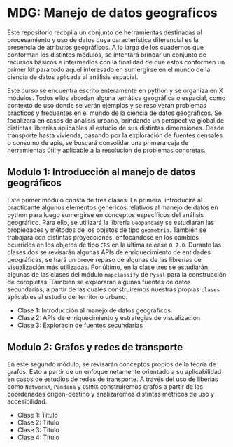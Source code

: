 # MDG: Manejo de datos geograficos
Este repositorio recopila un conjunto de herramientas destinadas al procesamiento y uso de datos cuya característica diferencial es la presencia de atributos geográficos. A lo largo de los cuadernos que conforman los distintos módulos, se intentará brindar un conjunto de recursos básicos e intermedios con la finalidad de que estos conformen un primer kit para todo aquel interesado en sumergirse en el mundo de la ciencia de datos aplicada al análisis espacial. 

Este curso se encuentra escrito enteramente en python y se organiza en X módulos. Todos ellos abordan alguna temática geográfica o espacial, como contexto de uso donde se verán ejemplos y se resolverán problemas prácticos y frecuentes en el mundo de la ciencia de datos geográficos. Se focalizará en casos de análisis urbano, brindando un perspectiva global de distintas librerías aplicables al estudio de sus distintas dimensiones. Desde transporte hasta vivienda, pasando por la exploración de fuentes censales o consumo de apis, se buscará consolidar una primera caja de herramientas útil y aplicable a la resolución de problemas concretas.

## Modulo 1: Introducción al manejo de datos geográficos
Este primer módulo consta de tres clases. La primera, introducirá al practicante algunos elementos genéricos relativos al manejo de datos en python para luego sumergirse en conceptos específicos del análisis geográfico. Para ello, se utilizará la librería `Geopandas`y se estudiarán las propiedades y métodos de los objetos de tipo `geometría`. También se trabajará con distintas proyecciones, enfocándose en los cambios ocurridos en los objetos de tipo `CRS` en la última release `0.7.0`. Durante las clases dos se revisarán algunas APIs de enriquecimiento de entidades geográficas, se hará un breve repaso de algunas de las librerías de visualización más utilizadas. Por último, en la clase tres se estudiarán algunas de las clases del módulo `mapclassify` de `Pysal` para la construcción de coropletas. También se explorarán algunas fuentes de datos secundarias, a partir de las cuales construiremos nuestras propias `clases` aplicables al estudio del territorio urbano.

* Clase 1: Introducción al manejo de datos geográficos
* Clase 2: APIs de enriquecimiento y estrategias de visualización
* Clase 3: Exploracin de fuentes secundarias

## Modulo 2: Grafos y redes de transporte
En este segundo módulo, se revisarán conceptos propios de la teoría de grafos. Esto a partir de un enfoque netamente orientado a su aplicabilidad en casos de estudios de redes de transporte. A través del uso de liberías como `NetworkX`, `Pandana` y `OSMNX` construiremos grafos a partir de las coordenadas origen-destino y analizaremos distintas métricos de uso y accesibilidad.

* Clase 1: Titulo
* Clase 2: Título
* Clase 3: Titulo
* Clase 4: Titulo

